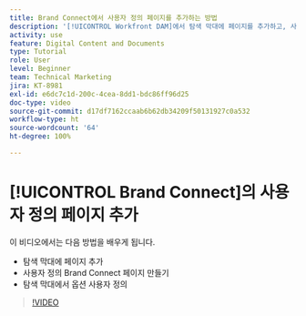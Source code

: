 ```yaml
---
title: Brand Connect에서 사용자 정의 페이지를 추가하는 방법
description: '[!UICONTROL Workfront DAM]에서 탐색 막대에 페이지를 추가하고, 사용자 정의 페이지를 만들고, Brand Connect의 탐색 막대에서 옵션을 사용자 정의하는 방법을 알아봅니다.'
activity: use
feature: Digital Content and Documents
type: Tutorial
role: User
level: Beginner
team: Technical Marketing
jira: KT-8981
exl-id: e6dc7c1d-200c-4cea-8dd1-bdc86ff96d25
doc-type: video
source-git-commit: d17df7162ccaab6b62db34209f50131927c0a532
workflow-type: ht
source-wordcount: '64'
ht-degree: 100%

---
```


# [!UICONTROL Brand Connect]의 사용자 정의 페이지 추가

이 비디오에서는 다음 방법을 배우게 됩니다.

* 탐색 막대에 페이지 추가
* 사용자 정의 Brand Connect 페이지 만들기
* 탐색 막대에서 옵션 사용자 정의

>[!VIDEO](https://video.tv.adobe.com/v/335243/?quality=12&learn=on&enablevpops)
